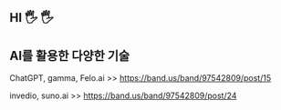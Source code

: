 ## HI 🖐️ 🖐️

## AI를 활용한 다양한 기술
ChatGPT, gamma, Felo.ai >> https://band.us/band/97542809/post/15

invedio, suno.ai >> https://band.us/band/97542809/post/24
